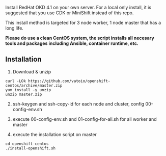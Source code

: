 Install RedHat OKD 4.1 on your own server.  For a local only install, it is suggested that you use CDK or MiniShift instead of this repo.

This install method is targeted for 3 node worker, 1 node master that has a long life.

**Please do use a clean CentOS system, the script installs all necesary tools and packages including Ansible, container runtime, etc.**

## Installation

1. Download & unzip

```
curl -LOk https://github.com/vatoio/openshift-centos/archive/master.zip
yum install -y unzip
unzip master.zip
```

2. ssh-keygen and ssh-copy-id for each node and cluster, config 00-config-env.sh

3. execute 00-config-env.sh and 01-config-for-all.sh for all worker and master

4. execute the installation script on master

```
cd openshift-centos
./install-openshift.sh
```
